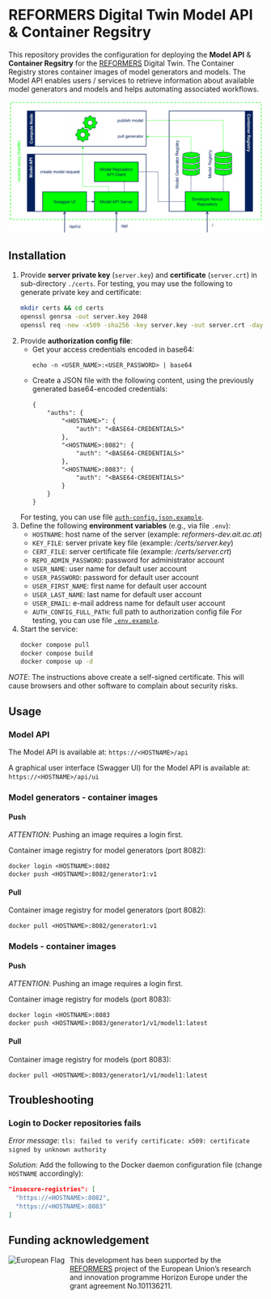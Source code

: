 # REFORMERS Digital Twin Model API & Container Regsitry

This repository provides the configuration for deploying the **Model API** & **Container Regsitry** for the [REFORMERS] Digital Twin.
The Container Registry stores container images of model generators and models.
The Model API enables users / services to retrieve information about available model generators and models and helps automating associated workflows.

![Overview of the components of the REFORMERS Digital Twin Model API & Container Regsitry](img/model-api-and-registry-overview.svg "REFORMERS Digital Twin Model API & Container Regsitry")

## Installation

1. Provide **server private key** (`server.key`) and **certificate** (`server.crt`) in sub-directory `./certs`.
   For testing, you may use the following to generate private key and certificate:
   ``` bash
   mkdir certs && cd certs
   openssl genrsa -out server.key 2048
   openssl req -new -x509 -sha256 -key server.key -out server.crt -days 3650
   ```
2. Provide **authorization config file**:
   + Get your access credentials encoded in base64:
     ```
     echo -n <USER_NAME>:<USER_PASSWORD> | base64
     ```
   + Create a JSON file with the following content, using the previously generated base64-encoded credentials:
     ```
     {
         "auths": {
             "<HOSTNAME>": {
                 "auth": "<BASE64-CREDENTIALS>"
             },
             "<HOSTNAME>:8082": {
                 "auth": "<BASE64-CREDENTIALS>"
             },
             "<HOSTNAME>:8083": {
                 "auth": "<BASE64-CREDENTIALS>"
             }
         }
     }
     ```
   For testing, you can use file [`auth-config.json.example`](./auth-config.json.example).
3. Define the following **environment variables** (e.g., via file `.env`):
   + `HOSTNAME`: host name of the server (example: *reformers-dev.ait.ac.at*)
   + `KEY_FILE`: server private key file (example: */certs/server.key*)
   + `CERT_FILE`: server certificate file (example: */certs/server.crt*)
   + `REPO_ADMIN_PASSWORD`: password for administrator account
   + `USER_NAME`: user name for default user account
   + `USER_PASSWORD`: password for default user account
   + `USER_FIRST_NAME`: first name for default user account
   + `USER_LAST_NAME`: last name for default user account
   + `USER_EMAIL`: e-mail address name for default user account
   + `AUTH_CONFIG_FULL_PATH`: full path to authorization config file
   For testing, you can use file [`.env.example`](./.env.example).
4. Start the service:
   ``` bash
   docker compose pull
   docker compose build
   docker compose up -d
   ```

*NOTE*:
The instructions above create a self-signed certificate.
This will cause browsers and other software to complain about security risks.

## Usage

### Model API

The Model API is available at: `https://<HOSTNAME>/api`

A graphical user interface (Swagger UI) for the Model API is available at: `https://<HOSTNAME>/api/ui`

### Model generators - container images

#### Push

_ATTENTION_: Pushing an image requires a login first.

Container image registry for model generators (port 8082):
```
docker login <HOSTNAME>:8082
docker push <HOSTNAME>:8082/generator1:v1
```

#### Pull

Container image registry for model generators (port 8082):
```
docker pull <HOSTNAME>:8082/generator1:v1
```

### Models - container images

#### Push

_ATTENTION_: Pushing an image requires a login first.

Container image registry for models (port 8083):
```
docker login <HOSTNAME>:8083
docker push <HOSTNAME>:8083/generator1/v1/model1:latest
```

#### Pull

Container image registry for models (port 8083):
```
docker pull <HOSTNAME>:8083/generator1/v1/model1:latest
```

## Troubleshooting

### Login to Docker repositories fails

_Error message_: `tls: failed to verify certificate: x509: certificate signed by unknown authority`

_Solution_: Add the following to the Docker daemon configuration file (change `HOSTNAME` accordingly):
```json
"insecure-registries": [
  "https://<HOSTNAME>:8082",
  "https://<HOSTNAME>:8083"
]
```

## Funding acknowledgement

<img alt="European Flag" src="https://upload.wikimedia.org/wikipedia/commons/thumb/b/b7/Flag_of_Europe.svg/330px-Flag_of_Europe.svg.png" align="left" style="margin-right: 10px" height="57"/> This development has been supported by the [REFORMERS] project of the European Union’s research and innovation programme Horizon Europe under the grant agreement No.101136211.

[REFORMERS]: https://reformers-energyvalleys.eu/
